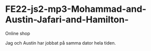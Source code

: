 # FE22-js2-mp3-Mohammad-and-Austin-Jafari-and-Hamilton-
Online shop


Jag och Austin har jobbat på samma dator hela tiden.